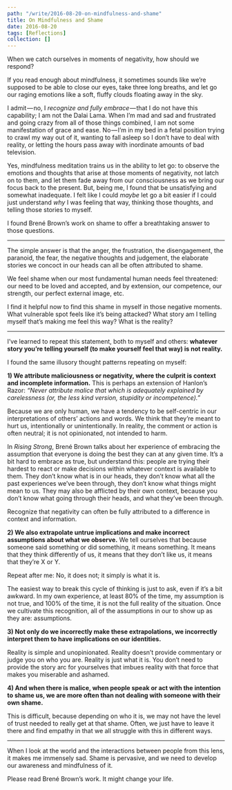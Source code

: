 ```yaml
---
path: "/write/2016-08-20-on-mindfulness-and-shame"
title: On Mindfulness and Shame
date: 2016-08-20
tags: [Reflections]
collection: []
---
```


When we catch ourselves in moments of negativity, how should we respond?

If you read enough about mindfulness, it sometimes sounds like we’re supposed to be able to close our eyes, take three long breaths, and let go our raging emotions like a soft, fluffy clouds floating away in the sky.

I admit — no, I *recognize and fully embrace* — that I do not have this capability; I am not the Dalai Lama. When I’m mad and sad and frustrated and going crazy from all of those things combined, I am not some manifestation of grace and ease. No — I’m in my bed in a fetal position trying to crawl my way out of it, wanting to fall asleep so I don’t have to deal with reality, or letting the hours pass away with inordinate amounts of bad television.

Yes, mindfulness meditation trains us in the ability to let go: to observe the emotions and thoughts that arise at those moments of negativity, not latch on to them, and let them fade away from our consciousness as we bring our focus back to the present. But, being me, I found that be unsatisfying and somewhat inadequate. I felt like I could _maybe_ let go a bit easier if I could just understand _why_ I was feeling that way, thinking those thoughts, and telling those stories to myself.

I found Brené Brown’s work on shame to offer a breathtaking answer to those questions.

---

The simple answer is that the anger, the frustration, the disengagement, the paranoid, the fear, the negative thoughts and judgement, the elaborate stories we concoct in our heads can all be often attributed to shame.

We feel shame when our most fundamental human needs feel threatened: our need to be loved and accepted, and by extension, our competence, our strength, our perfect external image, etc.

I find it helpful now to find this shame in myself in those negative moments. What vulnerable spot feels like it’s being attacked? What story am I telling myself that’s making me feel this way? What is the reality?

---

I’ve learned to repeat this statement, both to myself and others: **whatever story you’re telling yourself (to make yourself feel that way) is not reality.**

I found the same illusory thought patterns repeating on myself:

**1) We attribute maliciousness or negativity, where the culprit is context and incomplete information.** This is perhaps an extension of Hanlon’s Razor: _“Never attribute malice that which is adequately explained by carelessness (or, the less kind version, stupidity or incompetence).”_

Because we are only human, we have a tendency to be self-centric in our interpretations of others’ actions and words. We think that they’re meant to hurt us, intentionally or unintentionally. In reality, the comment or action is often neutral; it is not opinionated, not intended to harm.

In _Rising Strong_, Brené Brown talks about her experience of embracing the assumption that everyone is doing the best they can at any given time. It’s a bit hard to embrace as true, but understand this: people are trying their hardest to react or make decisions within whatever context is available to them. They don’t know what is in our heads, they don’t know what all the past experiences we’ve been through, they don’t know what things might mean to us. They may also be afflicted by their own context, because you don’t know what going through their heads, and what they’ve been through.

Recognize that negativity can often be fully attributed to a difference in context and information.

**2) We also extrapolate untrue implications and make incorrect assumptions about what we observe.** We tell ourselves that because someone said something or did something, it means something. It means that they think differently of us, it means that they don’t like us, it means that they’re X or Y.

Repeat after me: No, it does not; it simply is what it is.

The easiest way to break this cycle of thinking is just to ask, even if it’s a bit awkward. In my own experience, at least 80% of the time, my assumption is not true, and 100% of the time, it is not the full reality of the situation. Once we cultivate this recognition, all of the assumptions in our to show up as they are: assumptions.

**3) Not only do we incorrectly make these extrapolations, we incorrectly interpret them to have implications on our identities.**

Reality is simple and unopinionated. Reality doesn’t provide commentary or judge you on who you are. Reality is just what it is. You don’t need to provide the story arc for yourselves that imbues reality with that force that makes you miserable and ashamed.

**4) And when there is malice, when people speak or act with the intention to shame us, we are more often than not dealing with someone with their own shame.**

This is difficult, because depending on who it is, we may not have the level of trust needed to really get at that shame. Often, we just have to leave it there and find empathy in that we all struggle with this in different ways.

---

When I look at the world and the interactions between people from this lens, it makes me immensely sad. Shame is pervasive, and we need to develop our awareness and mindfulness of it.

Please read Brené Brown’s work. It might change your life.
